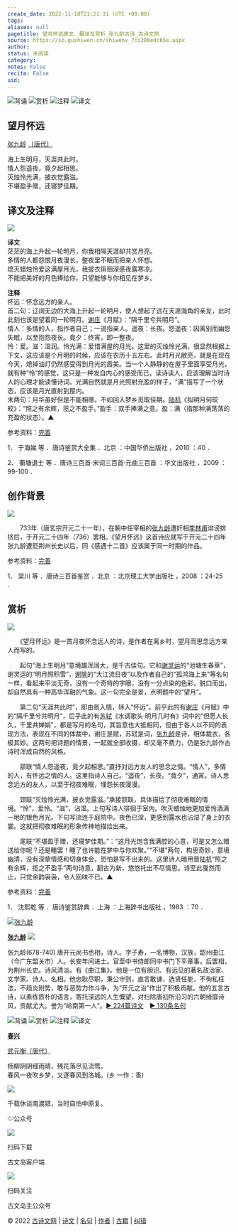 ```yaml
---
create_date: 2022-11-18T21:21:31 (UTC +08:00)
tags: 
aliases: null
pagetitle: 望月怀远原文、翻译及赏析_张九龄古诗_古诗文网
source: https://so.gushiwen.cn/shiwenv_7cc200edc65e.aspx
author: 
status: 未阅读
category: 
notes: False
recite: False
uid: 
---
```


![背诵](https://song.gushiwen.cn/siteimg/bei-pic.png) ![赏析](https://song.gushiwen.cn/siteimg/shang-pic.png) ![注释](https://song.gushiwen.cn/siteimg/zhu-pic.png) ![译文](https://song.gushiwen.cn/siteimg/yi-pic.png)

## 望月怀远

[张九龄](https://so.gushiwen.cn/authorv_0f2fe2d36f61.aspx) [〔唐代〕](https://so.gushiwen.cn/shiwens/default.aspx?cstr=%e5%94%90%e4%bb%a3)

海上生明月，天涯共此时。  
情人怨遥夜，竟夕起相思。  
灭烛怜光满，披衣觉露滋。  
不堪盈手赠，还寝梦佳期。

## 译文及注释

![](https://song.gushiwen.cn/siteimg/speak-er.png)

**译文**  
茫茫的海上升起一轮明月，你我相隔天涯却共赏月亮。  
多情的人都怨恨月夜漫长，整夜里不眠而把亲人怀想。  
熄灭蜡烛怜爱这满屋月光，我披衣徘徊深感夜露寒凉。  
不能把美好的月色捧给你，只望能够与你相见在梦乡。

**注释**  
怀远：怀念远方的亲人。  
首二句：辽阔无边的大海上升起一轮明月，使人想起了远在天涯海角的亲友，此时此刻也该是望着同一轮明月。[谢庄](https://so.gushiwen.cn/authorv_cc9408d0a1be.aspx)《月赋》：“隔千里兮共明月”。  
情人：多情的人，指作者自己；一说指亲人。遥夜：长夜。怨遥夜：因离别而幽怨失眠，以至抱怨夜长。竟夕：终宵，即一整夜。  
怜：爱。滋：湿润。怜光满：爱惜满屋的月光。这里的灭烛怜光满，很显然根据上下文，这应该是个月明的时候，应该在农历十五左右。此时月光敞亮，就是在现在今天，熄掉油灯仍然感受得到月光的霞美。当一个人静静的在屋子里面享受月光，就有种“怜”的感觉，这只是一种发自内心的感受而已，读诗读人，应该理解当时诗人的心理才能读懂诗词。光满自然就是月光照射充盈的样子，“满”描写了一个状态，应该是月光直射到屋内。  
末两句：月华虽好但是不能相赠，不如回入梦乡觅取佳期。[陆机](https://so.gushiwen.cn/authorv_d4952941ee78.aspx)《拟明月何皎皎》：“照之有余辉，揽之不盈手。”盈手：双手捧满之意。盈：满（指那种满荡荡的充盈的状态）。▲

参考资料：[完善](https://so.gushiwen.cn/jiucuo.aspx?u=%e7%bf%bb%e8%af%91817%e3%80%8a%e8%af%91%e6%96%87%e5%8f%8a%e6%b3%a8%e9%87%8a%e3%80%8b)

1、 于海娣 等 ．唐诗鉴赏大全集 ．北京 ：中国华侨出版社 ，2010 ：40 ．

2、 蘅塘退士 等 ．唐诗三百首·宋词三百首·元曲三百首 ：华文出版社 ，2009 ：99-100 ．

## 创作背景

![](https://song.gushiwen.cn/siteimg/speak-er.png)

　　733年（唐玄宗开元二十一年），在朝中任宰相的[张九龄](https://so.gushiwen.cn/authorv_0f2fe2d36f61.aspx)遭奸相[李林甫](https://so.gushiwen.cn/authorv_2ba6d1d762e3.aspx)诽谤排挤后，于开元二十四年（736）罢相。《望月怀远》这首诗应就写于开元二十四年张九龄遭贬荆州长史以后，同《感遇十二首》应该属于同一时期的作品。

参考资料：[完善](https://so.gushiwen.cn/jiucuo.aspx?u=%e8%b5%8f%e6%9e%9013308%e3%80%8a%e5%88%9b%e4%bd%9c%e8%83%8c%e6%99%af%e3%80%8b)

1、 梁川 等 ．唐诗三百首鉴赏 ．北京 ：北京理工大学出版社 ，2008 ：24-25 ．

## 赏析

![](https://song.gushiwen.cn/siteimg/speak-er.png)

　　《望月怀远》是一首月夜怀念远人的诗，是作者在离乡时，望月而思念远方亲人而写的。

　　起句“海上生明月”意境雄浑阔大，是千古佳句。它和[谢灵运](https://so.gushiwen.cn/authorv_8a87a861d840.aspx)的“池塘生春草”，谢灵运的“明月照积雪”，[谢朓](https://so.gushiwen.cn/authorv_b728df127bcb.aspx)的“大江流日夜”以及作者自己的“孤鸿海上来”等名句一样，看起来平淡无奇，没有一个奇特的字眼，没有一分点染的色彩，脱口而出，却自然具有一种高华浑融的气象。这一句完全是景，点明题中的“望月”。

　　第二句“天涯共此时”，即由景入情，转入“怀远”。前乎此的有[谢庄](https://so.gushiwen.cn/authorv_cc9408d0a1be.aspx)《月赋》中的“隔千里兮共明月”，后乎此的有[苏轼](https://so.gushiwen.cn/authorv_3b99a16ff2dd.aspx)《水调歌头·明月几时有》词中的“但愿人长久，千里共婵娟”，都是写月的名句，其旨意也大抵相同，但由于各人以不同的表现方法，表现在不同的体裁中，谢庄是赋，苏轼是词，[张九龄](https://so.gushiwen.cn/authorv_0f2fe2d36f61.aspx)是诗，相体裁衣，各极其妙。这两句把诗题的情景，一起就全部收摄，却又毫不费力，仍是张九龄作古诗时浑成自然的风格。

　　颔联“情人怨遥夜，竟夕起相思。”直抒对远方友人的思念之情。“情人”，多情的人，有怀远之情的人。这里指诗人自己。“遥夜”，长夜。“竟夕”，通宵。诗人思念远方的友人，以至于彻夜难眠，埋怨长夜漫漫。

　　颈联“灭烛怜光满，披衣觉露滋。”承接颔联，具体描绘了彻夜难眠的情境。“怜”，爱怜。“滋”，沾湿。上句写诗人徘徊于室内。吹灭蜡烛地更加爱怜洒满一地的银色月光。下句写流连于庭院中。夜色已深，更感到露水也沾湿了身上的衣裳。这就把彻夜难眠的形象传神地描绘出来。

　　尾联“不堪盈手赠，还寝梦佳期。”：“这月光饱含我满腔的心意，可是又怎么赠送给你呢？还是睡罢！睡了也许能在梦中与你欢聚。”“不堪”两句，构思奇妙，意境幽清，没有深挚情感和切身体会，恐怕是写不出来的。这里诗人暗用晋[陆机](https://so.gushiwen.cn/authorv_d4952941ee78.aspx)“照之有余辉，揽之不盈手”两句诗意，翻古为新，悠悠托出不尽情思。诗至此戛然而止，只觉余韵袅袅，令人回味不已。▲

参考资料：[完善](https://so.gushiwen.cn/jiucuo.aspx?u=%e8%b5%8f%e6%9e%90993%e3%80%8a%e8%b5%8f%e6%9e%90%e3%80%8b)

1、 沈熙乾 等 ．唐诗鉴赏辞典 ．上海 ：上海辞书出版社 ，1983 ：70 ．

[![张九龄](https://song.gushiwen.cn/authorImg/zhangjiuling.jpg)](https://so.gushiwen.cn/authorv_0f2fe2d36f61.aspx)

[**张九龄**](https://so.gushiwen.cn/authorv_0f2fe2d36f61.aspx) ![](https://song.gushiwen.cn/siteimg/speak-er.png)

张九龄(678-740) 唐开元尚书丞相，诗人。字子寿，一名博物，汉族，韶州曲江（今广东韶关市）人。长安年间进士。官至中书侍郎同中书门下平章事。后罢相，为荆州长史。诗风清淡。有《曲江集》。他是一位有胆识、有远见的著名政治家、文学家、诗人、名相。他忠耿尽职，秉公守则，直言敢谏，选贤任能，不徇私枉法，不趋炎附势，敢与恶势力作斗争，为“开元之治”作出了积极贡献。他的五言古诗，以素练质朴的语言，寄托深远的人生慨望，对扫除唐初所沿习的六朝绮靡诗风，贡献尤大。誉为“岭南第一人”。[► 224篇诗文](https://so.gushiwen.cn/shiwens/default.aspx?astr=%e5%bc%a0%e4%b9%9d%e9%be%84)　[► 130条名句](https://so.gushiwen.cn/mingjus/default.aspx?astr=%e5%bc%a0%e4%b9%9d%e9%be%84)

![背诵](https://song.gushiwen.cn/siteimg/bei-pic.png) ![赏析](https://song.gushiwen.cn/siteimg/shang-pic.png) ![注释](https://song.gushiwen.cn/siteimg/zhu-pic.png) ![译文](https://song.gushiwen.cn/siteimg/yi-pic.png)

[**春兴**](https://so.gushiwen.cn/shiwenv_47f9ab381687.aspx)

[武元衡](https://so.gushiwen.cn/authorv.aspx?name=%e6%ad%a6%e5%85%83%e8%a1%a1)[〔唐代〕](https://so.gushiwen.cn/shiwens/default.aspx?cstr=%e5%94%90%e4%bb%a3)

杨柳阴阴细雨晴，残花落尽见流莺。  
春风一夜吹乡梦，又逐春风到洛城。(乡 一作：香)

![](https://song.gushiwen.cn/siteimg/app/erma_guwendao.png)

千载休谈南渡错，当时自怕中原复。

⇦公众号

![](https://song.gushiwen.cn/siteimg/app/appdownGwd2021.png)

扫码下载

古文岛客户端

![](https://song.gushiwen.cn/siteimg/app/erma_guwendao.png)

扫码关注

古文岛主公众号

© 2022 [古诗文网](https://www.gushiwen.cn/) | [诗文](https://so.gushiwen.cn/shiwens/) | [名句](https://so.gushiwen.cn/mingjus/) | [作者](https://so.gushiwen.cn/authors/) | [古籍](https://so.gushiwen.cn/guwen/) | [纠错](https://so.gushiwen.cn/jiucuo.aspx?u=)
